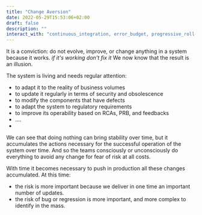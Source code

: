 ```yaml
---
title: "Change Aversion"
date: 2022-05-29T15:53:06+02:00
draft: false
description: ""
interact_with: "continuous_integration, error_budget, progressive_roll-out, hypercare, smoke_testing, continuous_deployment"
---
```


It is a conviction: do not evolve, improve, or change anything in a system because it works. 
*if it's working don't fix it* 
We now know that the result is an illusion. 
 
 
The system is living and needs regular attention: 
- to adapt it to the reality of business volumes 
-	to update it regularly in terms of security and obsolescence 
-	to modify the components that have defects 
-	to adapt the system to regulatory requirements 
-	to improve its operability based on RCAs, PRB, and feedbacks 
-	…. 
-
  
We can see that doing nothing can bring stability over time, but it accumulates the actions necessary for the successful operation of the system over time. And so the teams consciously or unconsciously do everything to avoid any change for fear of risk at all costs. 
 
 
With time it becomes necessary to push in production all these changes accumulated. At this time: 
-	the risk is more important because we deliver in one time an important number of updates. 
-	the risk of bug or regression is more important, and more complex to identify in the mass. 

